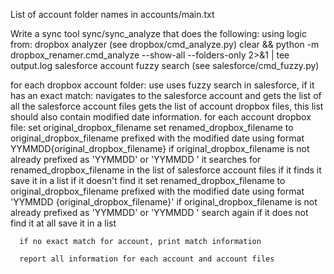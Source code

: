 List of account folder names in accounts/main.txt

Write a sync tool sync/sync_analyze that does the following:
using logic from:
 dropbox analyzer (see dropbox/cmd_analyze.py)
     clear && python -m dropbox_renamer.cmd_analyze --show-all --folders-only 2>&1 | tee output.log
 salesforce account fuzzy search (see salesforce/cmd_fuzzy.py)


for each dropbox account folder: use 
    uses fuzzy search in salesforce, 
      if it has an exact match:
        navigates to the salesforce account and gets the list of all the salesforce account files
        gets the list of account dropbox files, this list should also contain modified date information.
        for each account dropbox file:
            set original_dropbox_filename
            set renamed_dropbox_filename to original_dropbox_filename prefixed with the modified date using format YYMMDD{original_dropbox_filename} if original_dropbox_filename is not already prefixed as 'YYMMDD<filename>' or 'YYMMDD <filename>'
            it searches for renamed_dropbox_filename in the list of salesforce account files
               if it finds it save it in a list
               if it doesn't find it
                   set renamed_dropbox_filename to original_dropbox_filename prefixed with the modified date using format 'YYMMDD {original_dropbox_filename}' if original_dropbox_filename is not already prefixed as 'YYMMDD<filename>' or 'YYMMDD <filename>'
                   search again
               if it does not find it at all save it in a list

      if no exact match for account, print match information

      report all information for each account and account files 

        



